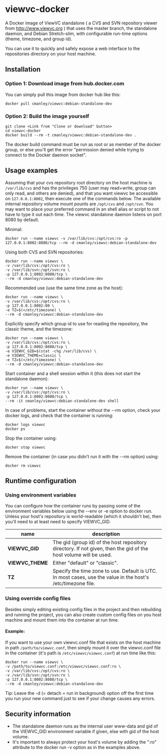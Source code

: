 viewvc-docker
=============

A Docker image of ViewVC standalone ( a CVS and SVN repository viewer from http://www.viewvc.org )
that uses the master branch, the standalone daemon, and Debian Stretch-slim, with configurable run-time options (theme, timezone, and group id).

You can use it to quickly and safely expose a web interface to the repositories directory on your host machine.

Installation
------------

### Option 1: Download image from hub.docker.com ###
You can simply pull this image from docker hub like this:

	docker pull cmanley/viewvc:debian-standalone-dev

### Option 2: Build the image yourself ###

	git clone <Link from "Clone or download" button>
	cd viewvc-docker
	docker build --rm -t cmanley/viewvc:debian-standalone-dev .

The docker build command must be run as root or as member of the docker group,
or else you'll get the error "permission denied while trying to connect to the Docker daemon socket".

Usage examples
--------------

Assuming that your cvs repository root directory on the host machine is `/var/lib/cvs`
and has the privileges 750 (user may read+write, group can only read, and others are denied),
and that you want viewvc be accessible on `127.0.0.1:8002`, then execute one of the commands below.
The available internal repository volume mount pounts are `/opt/cvs` and `/opt/svn`.
You may want to place your preferred command in an shell alias or script to not have to type it out each time.
The viewvc standalone daemon listens on port 8080 by default.

Minimal:

	docker run --name viewvc -v /var/lib/cvs:/opt/cvs:ro -p 127.0.0.1:8002:8080/tcp --rm -d cmanley/viewvc:debian-standalone-dev

Using both CVS and SVN repositories:

	docker run --name viewvc \
	-v /var/lib/cvs:/opt/cvs:ro \
	-v /var/lib/svn:/opt/svn:ro \
	-p 127.0.0.1:8002:8080/tcp \
	--rm -d cmanley/viewvc:debian-standalone-dev

Recommended use (use the same time zone as the host):

	docker run --name viewvc \
	-v /var/lib/cvs:/opt/cvs:ro \
	-p 127.0.0.1:8002:80 \
	-e TZ=$(</etc/timezone) \
	--rm -d cmanley/viewvc:debian-standalone-dev

Explicitly specify which group id to use for reading the repository, the classic theme, and the timezone:

	docker run --name viewvc \
	-v /var/lib/cvs:/opt/cvs:ro \
	-p 127.0.0.1:8002:8080/tcp \
	-e VIEWVC_GID=$(stat -c%g /var/lib/cvs) \
	-e VIEWVC_THEME=classic \
	-e TZ=$(</etc/timezone) \
	--rm -d cmanley/viewvc:debian-standalone-dev

Start container and a shell session within it (this does not start the standalone daemon):

	docker run --name viewvc \
	-v /var/lib/cvs:/opt/cvs:ro \
	-p 127.0.0.1:8002:8080/tcp \
	--rm -it cmanley/viewvc:debian-standalone-dev shell

In case of problems, start the container without the --rm option, check your docker logs, and check that the container is running:

	docker logs viewvc
	docker ps

Stop the container using:

	docker stop viewvc

Remove the container (in case you didn't run it with the --rm option) using:

	docker rm viewvc

Runtime configuration
---------------------

### Using environment variables ###

You can configure how the container runs by passing some of the environment variables below using the --env or -e option to docker run.
Unless your host's repository is world-readable (which it shouldn't be), then you'll need to at least need to specify VIEWVC_GID.

| name             | description                                                                                                      |
|------------------|------------------------------------------------------------------------------------------------------------------|
| **VIEWVC_GID**   | The gid (group id) of the host repository directory. If not given, then the gid of the host volume will be used. |
| **VIEWVC_THEME** | Either "default" or "classic".                                                                                   |
| **TZ**           | Specify the time zone to use. Default is UTC. In most cases, use the value in the host's /etc/timezone file.     |

### Using override config files ###

Besides simply editing existing config files in the project and then rebuilding and running the project,
you can also create custom config files on you host machine and mount them into the container at run time.

#### Example: ####

If you want to use your own viewvc.conf file that exists on the host machine in path `/path/to/viewvc.conf`, then
simply mount it over the viewvc.conf file in the container (it's path is `/etc/viewvc/viewvc.conf`) at run time like this:
```shell
docker run --name viewvc \
-v /path/to/viewvc.conf:/etc/viewvc/viewvc.conf:ro \
-v /var/lib/cvs:/opt/cvs:ro \
-v /var/lib/svn:/opt/svn:ro \
-p 127.0.0.1:8002:8080/tcp \
--rm -d cmanley/viewvc:debian-standalone-dev
```
Tip: Leave the -d (= detach = run in background) option off the first time you run your new command just to see if your change causes any errors.

Security information
--------------------

* The standalone daemon runs as the internal user www-data and gid of the VIEWVC_GID environment variable if given, else with gid of the host volume.
* It's important to always protect your host's volume by adding the ":ro" attribute to the docker run -v option as in the examples above.
